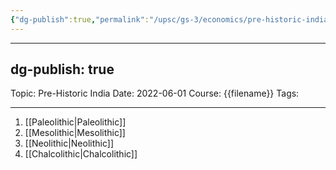```yaml
---
{"dg-publish":true,"permalink":"/upsc/gs-3/economics/pre-historic-india/","dgHomeLink":true,"dgPassFrontmatter":false}
---
```


---
dg-publish: true
---
Topic: Pre-Historic India
Date: 2022-06-01
Course: {{filename}}
Tags: 

---



1. [[Paleolithic|Paleolithic]]
2. [[Mesolithic|Mesolithic]]
3. [[Neolithic|Neolithic]]
4. [[Chalcolithic|Chalcolithic]]
